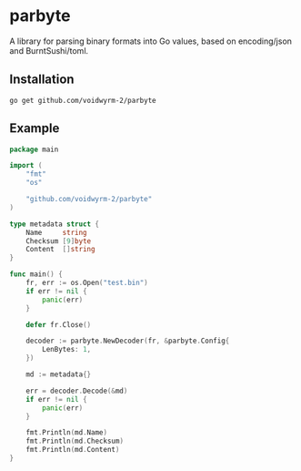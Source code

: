 # parbyte

A library for parsing binary formats into Go values, based on encoding/json and BurntSushi/toml.

## Installation

`go get github.com/voidwyrm-2/parbyte`

## Example

```go
package main

import (
	"fmt"
	"os"

	"github.com/voidwyrm-2/parbyte"
)

type metadata struct {
	Name     string
	Checksum [9]byte
	Content  []string
}

func main() {
	fr, err := os.Open("test.bin")
	if err != nil {
		panic(err)
	}

	defer fr.Close()

	decoder := parbyte.NewDecoder(fr, &parbyte.Config{
		LenBytes: 1,
	})

	md := metadata{}

	err = decoder.Decode(&md)
	if err != nil {
		panic(err)
	}

	fmt.Println(md.Name)
	fmt.Println(md.Checksum)
	fmt.Println(md.Content)
}
```
